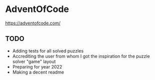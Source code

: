 # AdventOfCode
https://adventofcode.com/


## TODO

- Adding tests for all solved puzzles
- Accrediting the user from whom I got the inspiration for the puzzle solver "game" layout
- Preparing for year 2022
- Making a decent readme
